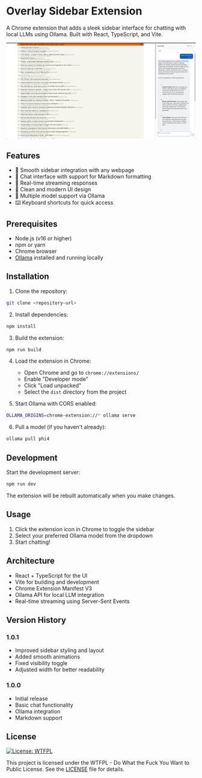 # Overlay Sidebar Extension

A Chrome extension that adds a sleek sidebar interface for chatting with local LLMs using Ollama. Built with React, TypeScript, and Vite.

![Overlay Sidebar Screenshot](https://raw.githubusercontent.com/lsgrep/chrome-extension-ollama-chat/refs/heads/master/screenshot.png)

## Features

- 🚀 Smooth sidebar integration with any webpage
- 💬 Chat interface with support for Markdown formatting
- 🔄 Real-time streaming responses
- 🎨 Clean and modern UI design
- 🤖 Multiple model support via Ollama
- ⌨️ Keyboard shortcuts for quick access

## Prerequisites

- Node.js (v16 or higher)
- npm or yarn
- Chrome browser
- [Ollama](https://ollama.ai/) installed and running locally

## Installation

1. Clone the repository:
```bash
git clone <repository-url>
```

2. Install dependencies:
```bash
npm install
```

3. Build the extension:
```bash
npm run build
```

4. Load the extension in Chrome:
   - Open Chrome and go to `chrome://extensions/`
   - Enable "Developer mode"
   - Click "Load unpacked"
   - Select the `dist` directory from the project

5. Start Ollama with CORS enabled:
```bash
OLLAMA_ORIGINS=chrome-extension://* ollama serve
```

6. Pull a model (if you haven't already):
```bash
ollama pull phi4
```

## Development

Start the development server:
```bash
npm run dev
```

The extension will be rebuilt automatically when you make changes.

## Usage

1. Click the extension icon in Chrome to toggle the sidebar
2. Select your preferred Ollama model from the dropdown
3. Start chatting!

## Architecture

- React + TypeScript for the UI
- Vite for building and development
- Chrome Extension Manifest V3
- Ollama API for local LLM integration
- Real-time streaming using Server-Sent Events

## Version History

### 1.0.1
- Improved sidebar styling and layout
- Added smooth animations
- Fixed visibility toggle
- Adjusted width for better readability

### 1.0.0
- Initial release
- Basic chat functionality
- Ollama integration
- Markdown support

## License

[![License: WTFPL](https://img.shields.io/badge/License-WTFPL-brightgreen.svg)](http://www.wtfpl.net/about/)

This project is licensed under the WTFPL - Do What the Fuck You Want to Public License. See the [LICENSE](LICENSE) file for details.